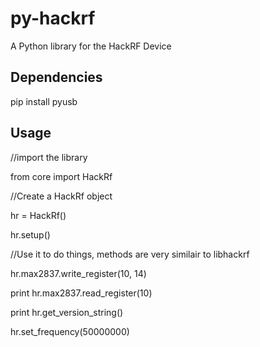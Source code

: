 py-hackrf
=========
A Python library for the HackRF Device

Dependencies
-------------
pip install pyusb

Usage
-------------

//import the library

from core import HackRf

//Create a HackRf object

hr = HackRf()

hr.setup()

//Use it to do things, methods are very similair to libhackrf

hr.max2837.write_register(10, 14)

print hr.max2837.read_register(10)

print hr.get_version_string()

hr.set_frequency(50000000)

